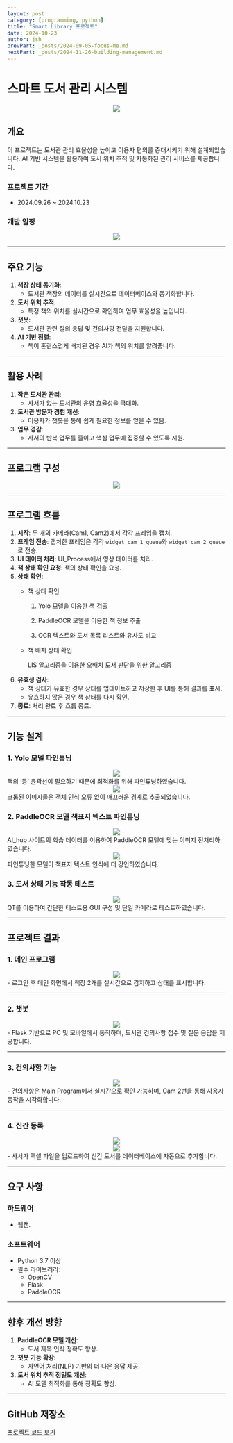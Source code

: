 ```yaml
---
layout: post
category: [programming, python]
title: "Smart Library 프로젝트"
date: 2024-10-23
author: jsh
prevPart: _posts/2024-09-05-focus-me.md
nextPart: _posts/2024-11-26-building-management.md
---
```


# 스마트 도서 관리 시스템
<div style="text-align: center;">
<a href="/assets/img/posts/booktell.jpg" data-lity>
  <img src="/assets/img/posts/booktell.jpg" style="width: auto; max-height: 500px;" />
</a>
</div>

## **개요**
이 프로젝트는 도서관 관리 효율성을 높이고 이용자 편의를 증대시키기 위해 설계되었습니다. AI 기반 시스템을 활용하여 도서 위치 추적 및 자동화된 관리 서비스를 제공합니다.

### **프로젝트 기간**
- 2024.09.26 ~ 2024.10.23


### **개발 일정**
<div style="text-align: center;">
<a href="/assets/img/posts/WBS.png" data-lity>
  <img src="/assets/img/posts/WBS.png" style="width: auto; max-height: 500px;" />
</a>
</div>

---

## **주요 기능**

1. **책장 상태 동기화**:
   - 도서관 책장의 데이터를 실시간으로 데이터베이스와 동기화합니다.
2. **도서 위치 추적**:
   - 특정 책의 위치를 실시간으로 확인하여 업무 효율성을 높입니다.
3. **챗봇**:
   - 도서관 관련 질의 응답 및 건의사항 전달을 지원합니다.
4. **AI 기반 정렬**:
   - 책이 혼란스럽게 배치된 경우 AI가 책의 위치를 알려줍니다.

---

## **활용 사례**
1. **작은 도서관 관리**:
   - 사서가 없는 도서관의 운영 효율성을 극대화.
2. **도서관 방문자 경험 개선**:
   - 이용자가 챗봇을 통해 쉽게 필요한 정보를 얻을 수 있음.
3. **업무 경감**:
   - 사서의 반복 업무를 줄이고 핵심 업무에 집중할 수 있도록 지원.

---

## **프로그램 구성**

<div style="text-align: center;">
<a href="/assets/img/posts/high_level_diagram.bmp" data-lity>
  <img src="/assets/img/posts/high_level_diagram.bmp" style="width: auto; max-height: 500px;" />
</a>
</div>

---

## 프로그램 흐름

1. **시작**: 두 개의 카메라(Cam1, Cam2)에서 각각 프레임을 캡처.
2. **프레임 전송**: 캡처한 프레임은 각각 `widget_cam_1_queue`와 `widget_cam_2_queue`로 전송.
3. **UI 데이터 처리**: UI_Process에서 영상 데이터를 처리.
4. **책 상태 확인 요청**: 책의 상태 확인을 요청.
5. **상태 확인**: 
   - 책 상태 확인

		1. Yolo 모델을 이용한 책 검출
		
		2. PaddleOCR 모델을 이용한 책 정보 추출
		
		3. OCR 텍스트와 도서 목록 리스트와 유사도 비교
   - 책 배치 상태 확인
   
		LIS 알고리즘을 이용한 오배치 도서 판단을 위한 알고리즘
6. **유효성 검사**:
   - 책 상태가 유효한 경우 상태를 업데이트하고 저장한 후 UI를 통해 결과를 표시.
   - 유효하지 않은 경우 책 상태를 다시 확인.
7. **종료**: 처리 완료 후 흐름 종료.

---

## **기능 설계**

### **1. Yolo 모델 파인튜닝**
<div style="text-align: center;">
<a href="/assets/img/posts/yolo.png" data-lity>
  <img src="/assets/img/posts/yolo.png" style="width: auto; max-height: 500px;" />
</a>
</div>
책의 ‘등’ 윤곽선이 필요하기 때문에 최적화를 위해 파인튜닝하였습니다.

<div style="text-align: center;">
<a href="/assets/img/posts/yolo_result.png" data-lity>
  <img src="/assets/img/posts/yolo_result.png" style="width: auto; max-height: 500px;" />
</a>
</div>
크롭된 이미지들은 객체 인식 오류 없이 매끄러운 경계로 추출되었습니다.

### **2. PaddleOCR 모델 책표지 텍스트 파인튜닝**
<div style="text-align: center;">
<a href="/assets/img/posts/ocr_pretrain.png" data-lity>
  <img src="/assets/img/posts/ocr_pretrain.png" style="width: auto; max-height: 500px;" />
</a>
</div>
AI_hub 사이트의 학습 데이터를 이용하여 PaddleOCR 모델에 맞는 이미지 전처리하였습니다.

<div style="text-align: center;">
<a href="/assets/img/posts/ocr_result.png" data-lity>
  <img src="/assets/img/posts/ocr_result.png" style="width: auto; max-height: 500px;" />
</a>
</div>
파인튜닝한 모델이 책표지 텍스트 인식에 더 강인하였습니다.

### **3. 도서 상태 기능 작동 테스트**
<div style="text-align: center;">
<a href="/assets/img/posts/function_test.png" data-lity>
  <img src="/assets/img/posts/function_test.png" style="width: auto; max-height: 500px;" />
</a>
</div>
QT를 이용하여 간단한 테스트용 GUI 구성 및 단일 카메라로 테스트하였습니다.

---

## **프로젝트 결과**

### **1. 메인 프로그램**
<div style="text-align: center;">
<a href="/assets/img/posts/MainProgram.gif" data-lity>
  <img src="/assets/img/posts/MainProgram.gif" style="width: auto; max-height: 500px;" />
</a>
</div>
- 로그인 후 메인 화면에서 책장 2개를 실시간으로 감지하고 상태를 표시합니다.

---

### **2. 챗봇**
<div style="text-align: center;">
<a href="/assets/img/posts/chatbot.gif" data-lity>
  <img src="/assets/img/posts/chatbot.gif" style="width: auto; max-height: 500px;" />
</a>
</div>
- Flask 기반으로 PC 및 모바일에서 동작하며, 도서관 건의사항 접수 및 질문 응답을 제공합니다.

---

### **3. 건의사항 기능**
<div style="text-align: center;">
<a href="/assets/img/posts/suggestions.gif" data-lity>
  <img src="/assets/img/posts/suggestions.gif" style="width: auto; max-height: 500px;" />
</a>
</div>
- 건의사항은 Main Program에서 실시간으로 확인 가능하며, Cam 2번을 통해 사용자 동작을 시각화합니다.

---

### **4. 신간 등록**
<div style="text-align: center;">
<a href="/assets/img/posts/addnewbooks.gif" data-lity>
  <img src="/assets/img/posts/addnewbooks.gif" style="width: auto; max-height: 500px;" />
</a>
</div>
<div style="text-align: center;">
<a href="/assets/img/posts/addnewbooks_db.gif" data-lity>
  <img src="/assets/img/posts/addnewbooks_db.gif" style="width: auto; max-height: 500px;" />
</a>
</div>
- 사서가 엑셀 파일을 업로드하여 신간 도서를 데이터베이스에 자동으로 추가합니다.

---

## **요구 사항**

### **하드웨어**
- 웹캠.

### **소프트웨어**
- Python 3.7 이상
- 필수 라이브러리:
  - OpenCV
  - Flask
  - PaddleOCR

---

## **향후 개선 방향**
1. **PaddleOCR 모델 개선**:
   - 도서 제목 인식 정확도 향상.
2. **챗봇 기능 확장**:
   - 자연어 처리(NLP) 기반의 더 나은 응답 제공.
3. **도서 위치 추적 정밀도 개선**:
   - AI 모델 최적화를 통해 정확도 향상.

---

## **GitHub 저장소**
[프로젝트 코드 보기](https://github.com/radon99/radon99.github.io/smartlibrary)

